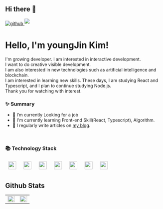 ## Hi there 👋

<a href="https://github.com/yjym33" target="_blank">
  <img src=https://img.shields.io/badge/github-%2324292e.svg?&style=for-the-badge&logo=github&logoColor=white alt=github style="margin-bottom: 5px;" />
</a>
<a href="https://yjym33.tistory.com/" target="_blank">
  <img src=https://img.shields.io/badge/blog-%2324292e.svg?&style=for-the-badge&logo=blog&logoColor=white style="margin-bottom: 5px;" />
</a>  



# Hello, I'm youngJin Kim!

I'm growing developer.
I am interested in interactive development. <br>
I want to do creative visible development. <br>
I am also interested in new technologies such as artificial intelligence and blockchain. <br>
I am interested in learning new skills. These days, I am studying React and Typescript, and I plan to continue studying Node.js. <br>
Thank you for watching with interest.


### ✨ Summary

- 🔭 I’m currently Looking for a job
- 🌱 I'm currently learning Front-end Skill(React, Typescript), Algorithm.
- 📝 I regularly write articles on [my blog](https://yjym33.tistory.com/). 
<br>

### 📚 Technology Stack <br>
  
<div sttyle='float:left'>
  <img style="margin: 10px" src="https://img.shields.io/badge/-JAVA-orange" height="25" />  
  <img style="margin: 10px" src="https://img.shields.io/badge/-JAVASCRIPT-yellow" height="25" />  
  <img style="margin: 10px" src="https://img.shields.io/badge/-Spring-green" height="25" />  
  <img style="margin: 10px" src="https://img.shields.io/badge/-React-yellow" height="25" />
  <img style="margin: 10px" src="https://img.shields.io/badge/-Typescript-blue" height="25" />
  <img style="margin: 10px" src="https://img.shields.io/badge/-Python-navy" height="25" />
  <img style="margin: 10px" src="https://img.shields.io/badge/-Git-lightgrey" height="25" />
</div>


## Github Stats  
<table><tr><td valign="top" width="50%">

<img src="https://github-readme-stats.vercel.app/api?username=yjym33&show_icons=true&count_private=true&hide_border=true" align="left" style="width: 100%" />

</td><td valign="top" width="50%">

<img src="https://github-readme-stats.vercel.app/api/top-langs/?username=yjym33&hide_border=true&layout=compact" align="left" style="width: 100%" />

</td></tr></table>  

<br/> 
